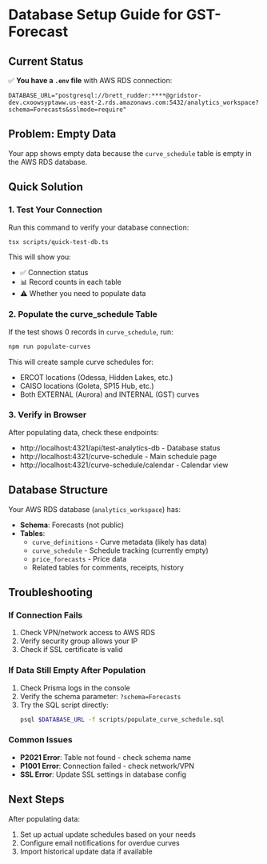 # Database Setup Guide for GST-Forecast

## Current Status

✅ **You have a `.env` file** with AWS RDS connection:
```
DATABASE_URL="postgresql://brett_rudder:****@gridstor-dev.cxoowsyptaww.us-east-2.rds.amazonaws.com:5432/analytics_workspace?schema=Forecasts&sslmode=require"
```

## Problem: Empty Data

Your app shows empty data because the `curve_schedule` table is empty in the AWS RDS database.

## Quick Solution

### 1. Test Your Connection

Run this command to verify your database connection:
```bash
tsx scripts/quick-test-db.ts
```

This will show you:
- ✅ Connection status
- 📊 Record counts in each table
- ⚠️ Whether you need to populate data

### 2. Populate the curve_schedule Table

If the test shows 0 records in `curve_schedule`, run:
```bash
npm run populate-curves
```

This will create sample curve schedules for:
- ERCOT locations (Odessa, Hidden Lakes, etc.)
- CAISO locations (Goleta, SP15 Hub, etc.)
- Both EXTERNAL (Aurora) and INTERNAL (GST) curves

### 3. Verify in Browser

After populating data, check these endpoints:
- http://localhost:4321/api/test-analytics-db - Database status
- http://localhost:4321/curve-schedule - Main schedule page
- http://localhost:4321/curve-schedule/calendar - Calendar view

## Database Structure

Your AWS RDS database (`analytics_workspace`) has:
- **Schema**: Forecasts (not public)
- **Tables**:
  - `curve_definitions` - Curve metadata (likely has data)
  - `curve_schedule` - Schedule tracking (currently empty)
  - `price_forecasts` - Price data
  - Related tables for comments, receipts, history

## Troubleshooting

### If Connection Fails
1. Check VPN/network access to AWS RDS
2. Verify security group allows your IP
3. Check if SSL certificate is valid

### If Data Still Empty After Population
1. Check Prisma logs in the console
2. Verify the schema parameter: `?schema=Forecasts`
3. Try the SQL script directly:
   ```bash
   psql $DATABASE_URL -f scripts/populate_curve_schedule.sql
   ```

### Common Issues
- **P2021 Error**: Table not found - check schema name
- **P1001 Error**: Connection failed - check network/VPN
- **SSL Error**: Update SSL settings in database config

## Next Steps

After populating data:
1. Set up actual update schedules based on your needs
2. Configure email notifications for overdue curves
3. Import historical update data if available 